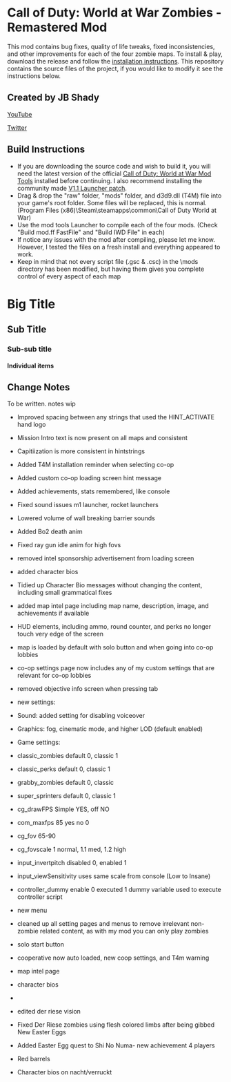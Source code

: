 # Call of Duty: World at War Zombies - Remastered Mod
This mod contains bug fixes, quality of life tweaks, fixed inconsistencies, and other improvements for each of the four zombie maps. To install & play, download the release and follow the [installation instructions](https://youtu.be/YbOq6Nb9xug). This repository contains the source files of the project, if you would like to modify it see the instructions below. 

## Created by JB Shady

[YouTube](https://www.youtube.com/c/JBShady)

[Twitter](https://twitter.com/jb_shady_)

## Build Instructions
* If you are downloading the source code and wish to build it, you will need the latest version of the official [Call of Duty: World at War Mod Tools](https://mega.nz/#!5kwyCYYQ!Onn3s3SfJjrombt7b1lUOcFYAtzhg9T_X7c4SvJljbs) installed before continuing. I also recommend installing the community made [V1.1 Launcher patch](https://www.ugx-mods.com/forum/3rd-party-applications-and-tools/48/world-at-war-mod-tools-v1-1-pwned-w-linkerpc-fix/10245/).
* Drag & drop the "raw" folder, "mods" folder, and d3d9.dll (T4M) file into your game's root folder. Some files will be replaced, this is normal. (Program Files (x86)\Steam\steamapps\common\Call of Duty World at War) 
* Use the mod tools Launcher to compile each of the four mods. (Check "Build mod.ff FastFile" and "Build IWD File" in each)
* If notice any issues with the mod after compiling, please let me know. However, I tested the files on a fresh install and everything appeared to work.
* Keep in mind that not every script file (.gsc & .csc) in the \mods directory has been modified, but having them gives you complete control of every aspect of each map

# Big Title
## Sub Title
### Sub-sub title
#### Individual items

## Change Notes

To be written. notes wip


* Improved spacing between any strings that used the HINT_ACTIVATE hand logo
* Mission Intro text is now present on all maps and consistent
* Capitiization is more consistent in hintstrings
* Added T4M installation reminder when selecting co-op
* Added custom co-op loading screen hint message

* Added achievements, stats remembered, like console
* Fixed sound issues m1 launcher, rocket launchers
* Lowered volume of wall breaking barrier sounds
* Added Bo2 death anim
* Fixed ray gun idle anim for high fovs
* removed intel sponsorship advertisement from loading screen
* added character bios
* Tidied up Character Bio messages without changing the content, including small grammatical fixes 
* added map intel page including map name, description, image, and achievements if available
* HUD elements, including ammo, round counter, and perks no longer touch very edge of the screen
* map is loaded by default with solo button and when going into co-op lobbies 
* co-op settings page now includes any of my custom settings that are relevant for co-op lobbies
* removed objective info screen when pressing tab
* new settings:
* Sound: added setting for disabling voiceover
* Graphics: fog, cinematic mode, and higher LOD (default enabled)
* Game settings: 
* classic_zombies default 0, classic 1
* classic_perks default 0, classic 1
* grabby_zombies default 0, classic
* super_sprinters default 0, classic 1
* cg_drawFPS Simple YES, off NO
* com_maxfps 85 yes no 0
* cg_fov 65-90
* cg_fovscale 1 normal, 1.1 med, 1.2 high
* input_invertpitch disabled 0, enabled 1
* input_viewSensitivity uses same scale from console (Low to Insane)
* controller_dummy enable 0 executed 1 dummy variable used to execute controller script

* new menu
* cleaned up all setting pages and menus to remove irrelevant non-zombie related content, as with my mod you can only play zombies
* solo start button
* cooperative now auto loaded, new coop settings, and T4m warning
* map intel page
* character bios
* 


* edited der riese vision
* Fixed Der Riese zombies using flesh colored limbs after being gibbed 
New Easter Eggs
* Added Easter Egg quest to Shi No Numa- new achievement 4 players
* Red barrels
* Character bios on nacht/verruckt
